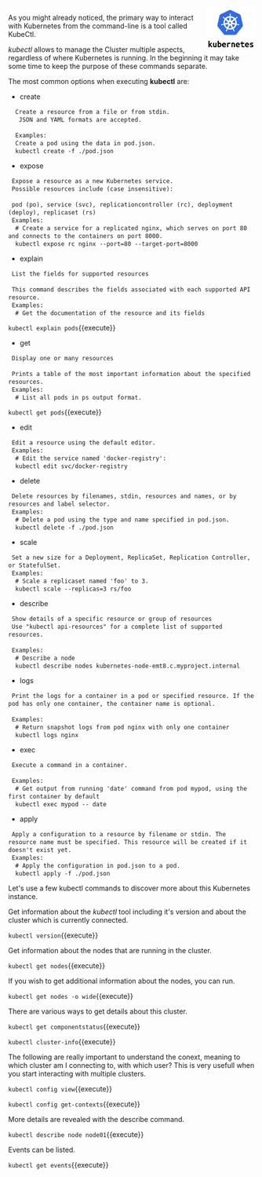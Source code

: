 <img align="right" src="./assets/k8s-logo.png" width="100">

As you might already noticed, the primary way to interact with Kubernetes from the command-line is a tool called KubeCtl.

_kubectl_ allows to manage the Cluster multiple aspects, regardless of where Kubernetes is running. In the beginning it may take some time to keep the purpose of these commands separate.

The most common options when executing __kubectl__ are:
- create
```
  Create a resource from a file or from stdin.
   JSON and YAML formats are accepted.

  Examples:
  Create a pod using the data in pod.json.
  kubectl create -f ./pod.json
```

- expose
````
 Expose a resource as a new Kubernetes service.
 Possible resources include (case insensitive):

 pod (po), service (svc), replicationcontroller (rc), deployment (deploy), replicaset (rs)
 Examples:
  # Create a service for a replicated nginx, which serves on port 80 and connects to the containers on port 8000.
  kubectl expose rc nginx --port=80 --target-port=8000
````

- explain
````
 List the fields for supported resources

 This command describes the fields associated with each supported API resource.
 Examples:
  # Get the documentation of the resource and its fields
````
 `kubectl explain pods`{{execute}}

- get
````
 Display one or many resources

 Prints a table of the most important information about the specified resources.
 Examples:
  # List all pods in ps output format.
````
 `kubectl get pods`{{execute}}

- edit
````
 Edit a resource using the default editor.
 Examples:
  # Edit the service named 'docker-registry':
  kubectl edit svc/docker-registry
````

- delete
````
 Delete resources by filenames, stdin, resources and names, or by resources and label selector.
 Examples:
  # Delete a pod using the type and name specified in pod.json.
  kubectl delete -f ./pod.json
````

- scale
````
 Set a new size for a Deployment, ReplicaSet, Replication Controller, or StatefulSet.
 Examples:
  # Scale a replicaset named 'foo' to 3.
  kubectl scale --replicas=3 rs/foo
````

- describe
````
 Show details of a specific resource or group of resources
 Use "kubectl api-resources" for a complete list of supported resources.

 Examples:
  # Describe a node
  kubectl describe nodes kubernetes-node-emt8.c.myproject.internal
````

- logs
````
 Print the logs for a container in a pod or specified resource. If the pod has only one container, the container name is optional.

 Examples:
  # Return snapshot logs from pod nginx with only one container
  kubectl logs nginx
````

- exec
````
 Execute a command in a container.

 Examples:
  # Get output from running 'date' command from pod mypod, using the first container by default
  kubectl exec mypod -- date
````


- apply
```
 Apply a configuration to a resource by filename or stdin. The resource name must be specified. This resource will be created if it doesn't exist yet.
 Examples:
  # Apply the configuration in pod.json to a pod.
  kubectl apply -f ./pod.json
````

Let's use a few kubectl commands to discover more about this Kubernetes instance.

Get information about the _kubectl_ tool including it's version and about the cluster which is currently connected.

`kubectl version`{{execute}}

Get information about the nodes that are running in the cluster.

`kubectl get nodes`{{execute}}

If you wish to get additional information about the nodes, you can run.

`kubectl get nodes -o wide`{{execute}}

There are various ways to get details about this cluster.

`kubectl get componentstatus`{{execute}}

`kubectl cluster-info`{{execute}}

The following are really important to understand the conext, meaning to which cluster am I connecting to, with which user? This is very usefull when you start interacting with multiple clusters.

`kubectl config view`{{execute}}

`kubectl config get-contexts`{{execute}}

More details are revealed with the describe command.

`kubectl describe node node01`{{execute}}

Events can be listed.

`kubectl get events`{{execute}}